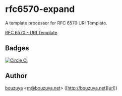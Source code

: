 # rfc6570-expand

A template processor for RFC 6570 URI Template.

[RFC 6570 - URI Template](https://tools.ietf.org/html/rfc6570).

## Badges

[![Circle CI][circleci-badge-url]][circleci-url]

## Author

[bouzuya][user] &lt;[m@bouzuya.net][email]&gt; ([http://bouzuya.net][url])

[user]: https://github.com/bouzuya
[email]: mailto:m@bouzuya.net
[url]: http://bouzuya.net
[circleci-badge-url]: https://circleci.com/gh/bouzuya/rfc6570-expand.svg?style=svg
[circleci-url]: https://circleci.com/gh/bouzuya/rfc6570-expand
